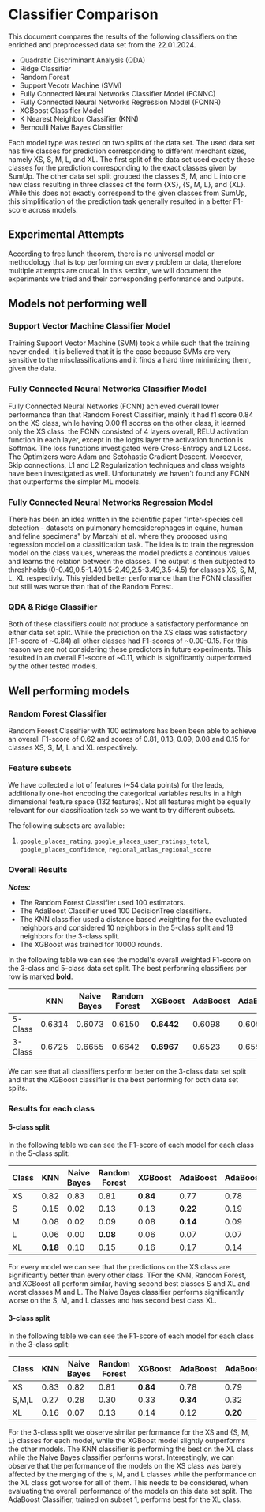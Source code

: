 <!--
SPDX-License-Identifier: MIT
SPDX-FileCopyrightText: 2024 Felix Zailskas <felixzailskas@gmail.com>
SPDX-FileCopyrightText: 2024 Ahmed Sheta <ahmed.sheta@fau.de>
-->

# Classifier Comparison

This document compares the results of the following classifiers on the enriched and
preprocessed data set from the 22.01.2024.

- Quadratic Discriminant Analysis (QDA)
- Ridge Classifier
- Random Forest
- Support Vecotr Machine (SVM)
- Fully Connected Neural Networks Classifier Model (FCNNC)
- Fully Connected Neural Networks Regression Model (FCNNR)
- XGBoost Classifier Model
- K Nearest Neighbor Classifier (KNN)
- Bernoulli Naive Bayes Classifier

Each model type was tested on two splits of the data set. The used data set has five
classes for prediction corresponding to different merchant sizes, namely XS, S, M, L, and XL.
The first split of the data set used exactly these classes for the prediction corresponding
to the exact classes given by SumUp. The other data set split grouped the classes S, M, and L
into one new class resulting in three classes of the form {XS}, {S, M, L}, and {XL}. While
this does not exactly correspond to the given classes from SumUp, this simplification of
the prediction task generally resulted in a better F1-score across models.

## Experimental Attempts

According to free lunch theorem, there is no universal model or methodology that is top performing on every problem or data, therefore multiple attempts are crucal. In this section, we will document the experiments we tried and their corresponding performance and outputs.

## Models not performing well

### Support Vector Machine Classifier Model

Training Support Vector Machine (SVM) took a while such that the training never ended. It is believed that it is the case because SVMs are very sensitive to the misclassifications and it finds a hard time minimizing them, given the data.

### Fully Connected Neural Networks Classifier Model

Fully Connected Neural Networks (FCNN) achieved overall lower performance than that Random Forest Classifier, mainly it had f1 score 0.84 on the XS class, while having 0.00 f1 scores on the other class, it learned only the XS class. the FCNN consisted of 4 layers overall, RELU activation function in each layer, except in the logits layer the activation function is Softmax. The loss functions investigated were Cross-Entropy and L2 Loss. The Optimizers were Adam and Sctohastic Gradient Descent. Moreover, Skip connections, L1 and L2 Regularization techniques and class weights have been investigated as well. Unfortunately we haven't found any FCNN that outperforms the simpler ML models.

### Fully Connected Neural Networks Regression Model

There has been an idea written in the scientific paper "Inter-species cell detection -
datasets on pulmonary hemosiderophages in equine, human and feline specimens" by Marzahl et al. where they proposed using regression model on a classification task. The idea is to train the regression model on the class values, whereas the model predicts a continous values and learns the relation between the classes. The output is then subjected to threshholds (0-0.49,0.5-1.49,1.5-2.49,2.5-3.49,3.5-4.5) for classes XS, S, M, L, XL respectivly. This yielded better performance than the FCNN classifier but still was worse than that of the Random Forest.

### QDA & Ridge Classifier

Both of these classifiers could not produce a satisfactory performance on either data set
split. While the prediction on the XS class was satisfactory (F1-score of ~0.84) all other
classes had F1-scores of ~0.00-0.15. For this reason we are not considering these predictors
in future experiments. This resulted in an overall F1-score of ~0.11, which is significantly
outperformed by the other tested models.

## Well performing models

### Random Forest Classifier

Random Forest Classifier with 100 estimators has been been able to achieve an overall F1-score of 0.62 and scores of 0.81, 0.13, 0.09, 0.08 and 0.15 for classes XS, S, M, L and XL respectively.

### Feature subsets

We have collected a lot of features (~54 data points) for the leads, additionally one-hot encoding the categorical variables
results in a high dimensional feature space (132 features). Not all features might be equally relevant for our classification task
so we want to try different subsets.

The following subsets are available:

1. `google_places_rating`, `google_places_user_ratings_total`, `google_places_confidence`, `regional_atlas_regional_score`

### Overall Results

**_Notes:_**

- The Random Forest Classifier used 100 estimators.
- The AdaBoost Classifier used 100 DecisionTree classifiers.
- The KNN classifier used a distance based weighting for the evaluated neighbors and considered 10 neighbors in the 5-class split and 19 neighbors for the 3-class split.
- The XGBoost was trained for 10000 rounds.

In the following table we can see the model's overall weighted F1-score on the 3-class and
5-class data set split. The best performing classifiers per row is marked **bold**.

|         | KNN    | Naive Bayes | Random Forest | XGBoost    | AdaBoost | AdaBoost(subset=1) |
| ------- | ------ | ----------- | ------------- | ---------- | -------- | ------------------ |
| 5-Class | 0.6314 | 0.6073      | 0.6150        | **0.6442** | 0.6098   | 0.6090             |
| 3-Class | 0.6725 | 0.6655      | 0.6642        | **0.6967** | 0.6523   | 0.6591             |

We can see that all classifiers perform better on the 3-class data set split and that the XGBoost classifier is the best performing for both data set splits.

### Results for each class

#### 5-class split

In the following table we can see the F1-score of each model for each class in the 5-class split:

| Class | KNN      | Naive Bayes | Random Forest | XGBoost  | AdaBoost | AdaBoost(subset=1) |
| ----- | -------- | ----------- | ------------- | -------- | -------- | ------------------ |
| XS    | 0.82     | 0.83        | 0.81          | **0.84** | 0.77     | 0.78               |
| S     | 0.15     | 0.02        | 0.13          | 0.13     | **0.22** | 0.19               |
| M     | 0.08     | 0.02        | 0.09          | 0.08     | **0.14** | 0.09               |
| L     | 0.06     | 0.00        | **0.08**      | 0.06     | 0.07     | 0.07               |
| XL    | **0.18** | 0.10        | 0.15          | 0.16     | 0.17     | 0.14               |

For every model we can see that the predictions on the XS class are significantly better than every other class. TFor the KNN, Random Forest, and XGBoost all perform similar, having second best classes S and XL and worst classes M and L. The Naive Bayes classifier performs significantly worse on the S, M, and L classes and has second best class XL.

#### 3-class split

In the following table we can see the F1-score of each model for each class in the 3-class split:

| Class | KNN  | Naive Bayes | Random Forest | XGBoost  | AdaBoost | AdaBoost(subset=1) |
| ----- | ---- | ----------- | ------------- | -------- | -------- | ------------------ |
| XS    | 0.83 | 0.82        | 0.81          | **0.84** | 0.78     | 0.79               |
| S,M,L | 0.27 | 0.28        | 0.30          | 0.33     | **0.34** | 0.32               |
| XL    | 0.16 | 0.07        | 0.13          | 0.14     | 0.12     | **0.20**           |

For the 3-class split we observe similar performance for the XS and {S, M, L} classes for each model, while the XGBoost model slightly outperforms the other models. The KNN classifier is performing the best on the XL class while the Naive Bayes classifier performs worst. Interestingly, we can observe that the performance of the models on the XS class was barely affected by the merging of the s, M, and L classes while the performance on the XL class got worse for all of them. This needs to be considered, when evaluating the overall performance of the models on this data set split.
The AdaBoost Classifier, trained on subset 1, performs best for the XL class.
